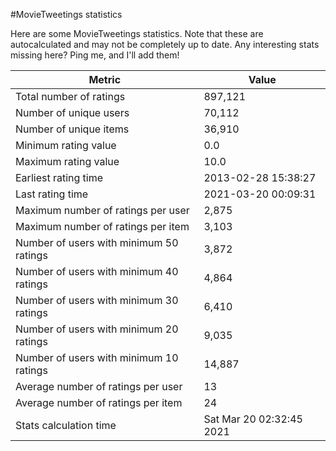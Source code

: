 #MovieTweetings statistics

Here are some MovieTweetings statistics. Note that these are autocalculated and may not be completely up to date. Any interesting stats missing here? Ping me, and I'll add them!

Metric | Value
--- | ---
Total number of ratings                 | 897,121
Number of unique users                  | 70,112
Number of unique items                  | 36,910
Minimum rating value                    | 0.0
Maximum rating value                    | 10.0
Earliest rating time                    | 2013-02-28 15:38:27
Last rating time                        | 2021-03-20 00:09:31
Maximum number of ratings per user      | 2,875
Maximum number of ratings per item      | 3,103
Number of users with minimum 50 ratings | 3,872
Number of users with minimum 40 ratings | 4,864
Number of users with minimum 30 ratings | 6,410
Number of users with minimum 20 ratings | 9,035
Number of users with minimum 10 ratings | 14,887
Average number of ratings per user      | 13
Average number of ratings per item      | 24
Stats calculation time                  | Sat Mar 20 02:32:45 2021

